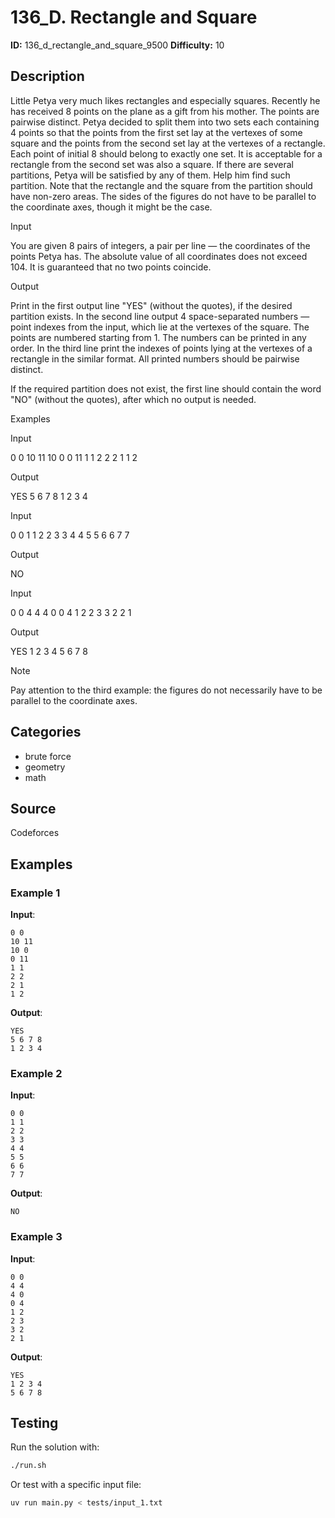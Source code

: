 # 136_D. Rectangle and Square

**ID:** 136_d_rectangle_and_square_9500
**Difficulty:** 10

## Description

Little Petya very much likes rectangles and especially squares. Recently he has received 8 points on the plane as a gift from his mother. The points are pairwise distinct. Petya decided to split them into two sets each containing 4 points so that the points from the first set lay at the vertexes of some square and the points from the second set lay at the vertexes of a rectangle. Each point of initial 8 should belong to exactly one set. It is acceptable for a rectangle from the second set was also a square. If there are several partitions, Petya will be satisfied by any of them. Help him find such partition. Note that the rectangle and the square from the partition should have non-zero areas. The sides of the figures do not have to be parallel to the coordinate axes, though it might be the case.

Input

You are given 8 pairs of integers, a pair per line — the coordinates of the points Petya has. The absolute value of all coordinates does not exceed 104. It is guaranteed that no two points coincide.

Output

Print in the first output line "YES" (without the quotes), if the desired partition exists. In the second line output 4 space-separated numbers — point indexes from the input, which lie at the vertexes of the square. The points are numbered starting from 1. The numbers can be printed in any order. In the third line print the indexes of points lying at the vertexes of a rectangle in the similar format. All printed numbers should be pairwise distinct.

If the required partition does not exist, the first line should contain the word "NO" (without the quotes), after which no output is needed.

Examples

Input

0 0
10 11
10 0
0 11
1 1
2 2
2 1
1 2


Output

YES
5 6 7 8
1 2 3 4


Input

0 0
1 1
2 2
3 3
4 4
5 5
6 6
7 7


Output

NO


Input

0 0
4 4
4 0
0 4
1 2
2 3
3 2
2 1


Output

YES
1 2 3 4
5 6 7 8

Note

Pay attention to the third example: the figures do not necessarily have to be parallel to the coordinate axes.

## Categories

- brute force
- geometry
- math

## Source

Codeforces

## Examples

### Example 1

**Input**:
```
0 0
10 11
10 0
0 11
1 1
2 2
2 1
1 2
```

**Output**:
```
YES
5 6 7 8
1 2 3 4
```

### Example 2

**Input**:
```
0 0
1 1
2 2
3 3
4 4
5 5
6 6
7 7
```

**Output**:
```
NO
```

### Example 3

**Input**:
```
0 0
4 4
4 0
0 4
1 2
2 3
3 2
2 1
```

**Output**:
```
YES
1 2 3 4
5 6 7 8
```


## Testing

Run the solution with:

```bash
./run.sh
```

Or test with a specific input file:

```bash
uv run main.py < tests/input_1.txt
```
